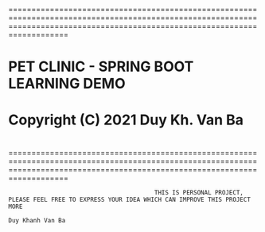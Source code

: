===============================================================================================================================================================================
#                                                                                                                                                                             #
#                                                                         PET CLINIC - SPRING BOOT LEARNING DEMO                                                              #
#                                                                            Copyright (C) 2021 Duy Kh. Van Ba                                                                #
#                                                                                                                                                                             #
===============================================================================================================================================================================


                                                                                                                                                                             
                                             THIS IS PERSONAL PROJECT, PLEASE FEEL FREE TO EXPRESS YOUR IDEA WHICH CAN IMPROVE THIS PROJECT MORE                                                              
                                                                                      Duy Khanh Van Ba                                                                
                                                                                                                                                                             
